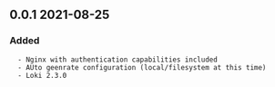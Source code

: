 ## 0.0.1 2021-08-25 <dave at tiredofit dot ca>

   ### Added
      - Nginx with authentication capabilities included
      - AUto geenrate configuration (local/filesystem at this time)
      - Loki 2.3.0


